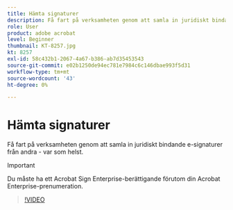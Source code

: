 ```yaml
---
title: Hämta signaturer
description: Få fart på verksamheten genom att samla in juridiskt bindande e-signaturer från andra - var som helst
role: User
product: adobe acrobat
level: Beginner
thumbnail: KT-8257.jpg
kt: 8257
exl-id: 58c432b1-2067-4a67-b386-ab7d35453543
source-git-commit: e02b1250de94ec781e7984c6c146dbae993f5d31
workflow-type: tm+mt
source-wordcount: '43'
ht-degree: 0%

---
```


# Hämta signaturer

Få fart på verksamheten genom att samla in juridiskt bindande e-signaturer från andra - var som helst.

>[!IMPORTANT]
>
>Du måste ha ett Acrobat Sign Enterprise-berättigande förutom din Acrobat Enterprise-prenumeration.

>[!VIDEO](https://video.tv.adobe.com/v/338359?hidetitle=true)

